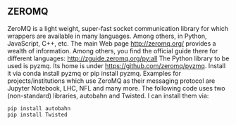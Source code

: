 ## ZEROMQ

ZeroMQ is a light weight, super-fast socket communication library for which wrappers are available in many languages. Among others, in Python, JavaScript, C++, etc.
The main Web page http://zeromq.org/ provides a wealth of information. Among others, you find the official guide there for different languages: http://zguide.zeromq.org/py:all
The Python library to be used is pyzmq. Its home is under https://github.com/zeromq/pyzmq. Install it via conda install pyzmq or pip install pyzmq.
Examples for projects/institutions which use ZeroMQ as their messaging protocol are Jupyter Notebook, LHC, NFL and many more.
The following code uses two (non-standard) libraries, autobahn and Twisted. I can install them via:
   
    pip install autobahn
    pip install Twisted
